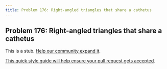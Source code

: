 ```yaml
---
title: Problem 176: Right-angled triangles that share a cathetus
---
```

## Problem 176: Right-angled triangles that share a cathetus

This is a stub. <a href='https://github.com/freecodecamp/guides/tree/master/src/pages/certifications/coding-interview-prep/project-euler/problem-176-right-angled-triangles-that-share-a-cathetus/index.md' target='_blank' rel='nofollow'>Help our community expand it</a>.

<a href='https://github.com/freecodecamp/guides/blob/master/README.md' target='_blank' rel='nofollow'>This quick style guide will help ensure your pull request gets accepted</a>.

<!-- The article goes here, in GitHub-flavored Markdown. Feel free to add YouTube videos, images, and CodePen/JSBin embeds  -->
